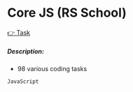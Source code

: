# Core JS (RS School)
[👉 Task](https://github.com/rolling-scopes-school/js-fe-course-en/blob/main/tasks/core-js-101/core-js-101.md)  
##### Description:  
- 98 various coding tasks
  
`JavaScript`

